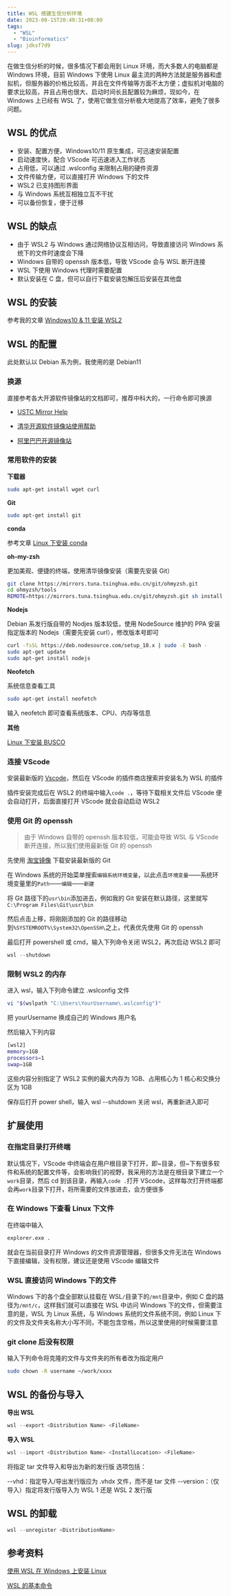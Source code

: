 ```yaml
---
title: WSL 搭建生信分析环境
date: 2023-08-15T20:49:31+08:00
tags:
  - "WSL"
  - "Bioinformatics"
slug: jdksf7d9
---
```


在做生信分析的时候，很多情况下都会用到 Linux 环境，而大多数人的电脑都是 Windows 环境，目前 Windows 下使用 Linux 最主流的两种方法就是服务器和虚拟机，但服务器的价格比较高，并且在文件传输等方面不太方便；虚拟机对电脑的要求比较高，并且占用也很大、启动时间长且配置较为麻烦，现如今，在 Windows 上已经有 WSL 了，使用它做生信分析极大地提高了效率，避免了很多问题。

<!--more-->

## WSL 的优点

- 安装、配置方便，Windows10/11 原生集成，可迅速安装配置
- 启动速度快，配合 VScode 可迅速进入工作状态
- 占用低，可以通过 .wslconfig 来限制占用的硬件资源
- 文件传输方便，可以直接打开 Windows 下的文件
- WSL2 已支持图形界面
- 与 Windows 系统互相独立互不干扰
- 可以备份恢复，便于迁移

## WSL 的缺点

- 由于 WSL2 与 Windows 通过网络协议互相访问，导致直接访问 Windows 系统下的文件时速度会下降
- Windows 自带的 openssh 版本低，导致 VScode 会与 WSL 断开连接
- WSL 下使用 Windows 代理时需要配置
- 默认安装在 C 盘，但可以自行下载安装包解压后安装在其他盘

## WSL 的安装

参考我的文章 [Windows10 & 11 安装 WSL2](https://www.hieroglyphs.top/posts/309de741/)

## WSL 的配置

此处默认以 Debian 系为例，我使用的是 Debian11

### 换源

直接参考各大开源软件镜像站的文档即可，推荐中科大的，一行命令即可换源

- [USTC Mirror Help](https://mirrors.ustc.edu.cn/help/)

- [清华开源软件镜像站使用帮助](https://mirrors-i.tuna.tsinghua.edu.cn/help/debian/)

- [阿里巴巴开源镜像站](https://developer.aliyun.com/mirror/)

### 常用软件的安装

**下载器**

```bash
sudo apt-get install wget curl
```

**Git**

```bash
sudo apt-get install git
```

**conda**

参考文章 [Linux 下安装 conda](https://www.hieroglyphs.top/posts/1d0dd329/)

**oh-my-zsh**

更加美观、便捷的终端，使用清华镜像安装（需要先安装 Git）

```bash
git clone https://mirrors.tuna.tsinghua.edu.cn/git/ohmyzsh.git
cd ohmyzsh/tools
REMOTE=https://mirrors.tuna.tsinghua.edu.cn/git/ohmyzsh.git sh install.sh
```

**Nodejs**

Debian 系发行版自带的 Nodjes 版本较低，使用 NodeSource 维护的 PPA 安装指定版本的 Nodejs（需要先安装 curl），修改版本号即可

```bash
curl -fsSL https://deb.nodesource.com/setup_18.x | sudo -E bash -
sudo apt-get update
sudo apt-get install nodejs
```

**Neofetch**

系统信息查看工具

```bash
sudo apt-get install neofetch
```

输入 neofetch 即可查看系统版本、CPU、内存等信息

**其他**

[Linux 下安装 BUSCO](https://www.hieroglyphs.top/posts/24ed802/)

### 连接 VScode

安装最新版的 [Vscode](https://code.visualstudio.com/)，然后在 VScode 的插件商店搜索并安装名为 WSL 的插件

插件安装完成后在 WSL2 的终端中输入`code .`，等待下载相关文件后 VScode 便会自动打开，后面直接打开 VScode 就会自动启动 WSL2

### 使用 Git 的 openssh

>由于 Windows 自带的 openssh 版本较低，可能会导致 WSL 与 VScode 断开连接，所以我们使用最新版 Git 的 openssh

先使用 [淘宝镜像](https://registry.npmmirror.com/binary.html?path=git-for-windows/) 下载安装最新版的 Git

在 Windows 系统的开始菜单搜索`编辑系统环境变量`，以此点击`环境变量`——系统环境变量里的`Path`——`编辑`——`新建`

将 Git 路径下的`usr\bin`添加进去，例如我的 Git 安装在默认路径，这里就写`C:\Program Files\Git\usr\bin`

然后点击上移，将刚刚添加的 Git 的路径移动到`%SYSTEMROOT%\System32\OpenSSH\`之上，代表优先使用 Git 的 openssh

最后打开 powershell 或 cmd，输入下列命令关闭 WSL2，再次启动 WSL2 即可

```powershell
wsl --shutdown
```

### 限制 WSL2 的内存

进入 wsl，输入下列命令建立 .wslconfig 文件

```bash
vi "$(wslpath "C:\Users\YourUsername\.wslconfig")"
```
把 yourUsername 换成自己的 Windows 用户名 

然后输入下列内容

```bash
[wsl2]
memory=1GB 
processors=1
swap=1GB
```

这些内容分别指定了 WSL2 实例的最大内存为 1GB、占用核心为 1 核心和交换分区为 1GB

保存后打开 power shell，输入 wsl --shutdown 关闭 wsl，再重新进入即可

## 扩展使用

### 在指定目录打开终端

默认情况下，VScode 中终端会在用户根目录下打开，即~目录，但~下有很多软件和系统的配置文件等，会影响我们的视野，我采用的方法是在根目录下建立一个`work`目录，然后 cd 到该目录，再输入`code .`打开 VScode，这样每次打开终端都会再`work`目录下打开，将所需要的文件放进去，会方便很多

### 在 Windows 下查看 Linux 下文件

在终端中输入

```bash
explorer.exe .
```

就会在当前目录打开 Windows 的文件资源管理器，但很多文件无法在 Windows 下直接编辑，没有权限，建议还是使用 VScode 编辑文件

### WSL 直接访问 Windows 下的文件

Windows 下的各个盘全部默认挂载在 WSL`/`目录下的`/mnt`目录中，例如 C 盘的路径为`/mnt/c`，这样我们就可以直接在 WSL 中访问 Windows 下的文件，但需要注意的是，WSL 为 Linux 系统，与 Windows 系统的文件系统不同，例如 Linux 下的文件及文件夹名称大小写不同，不能包含空格，所以这里使用的时候需要注意

### git clone 后没有权限

输入下列命令将克隆的文件与文件夹的所有者改为指定用户

```bash
sudo chown -R username ~/work/xxxx
```

## WSL 的备份与导入

**导出 WSL**

```powershell
wsl --export <Distribution Name> <FileName>
```

**导入 WSL**

```powershell
wsl --import <Distribution Name> <InstallLocation> <FileName>
```

将指定 tar 文件导入和导出为新的发行版 选项包括：

--vhd：指定导入/导出发行版应为 .vhdx 文件，而不是 tar 文件
--version：（仅导入）指定将发行版导入为 WSL 1 还是 WSL 2 发行版

## WSL 的卸载

```powershell
wsl --unregister <DistributionName>
```

## 参考资料

[使用 WSL 在 Windows 上安装 Linux](https://learn.microsoft.com/zh-cn/windows/wsl/install)

[WSL 的基本命令](https://learn.microsoft.com/zh-cn/windows/wsl/basic-commands)